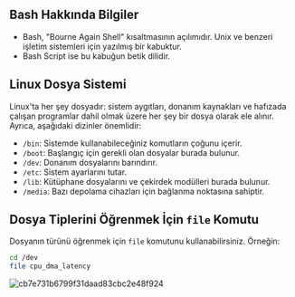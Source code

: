 ## Bash Hakkında Bilgiler

- Bash, "Bourne Again Shell" kısaltmasının açılımıdır. Unix ve benzeri işletim sistemleri için yazılmış bir kabuktur.
- Bash Script ise bu kabuğun betik dilidir.

## Linux Dosya Sistemi

Linux'ta her şey dosyadır: sistem aygıtları, donanım kaynakları ve hafızada çalışan programlar dahil olmak üzere her şey bir dosya olarak ele alınır. Ayrıca, aşağıdaki dizinler önemlidir:

- `/bin`: Sistemde kullanabileceğiniz komutların çoğunu içerir.
- `/boot`: Başlangıç için gerekli olan dosyalar burada bulunur.
- `/dev`: Donanım dosyalarını barındırır.
- `/etc`: Sistem ayarlarını tutar.
- `/lib`: Kütüphane dosyalarını ve çekirdek modülleri burada bulunur.
- `/media`: Bazı depolama cihazları için bağlanma noktasına sahiptir.

## Dosya Tiplerini Öğrenmek İçin `file` Komutu

Dosyanın türünü öğrenmek için `file` komutunu kullanabilirsiniz. Örneğin:

```sh
cd /dev
file cpu_dma_latency
```
![cb7e731b6799f31daad83cbc2e48f924](https://github.com/tcyberen/bash-notes/assets/135564589/2df91087-b7f9-47ec-9ce3-f74c8fb696c9)
